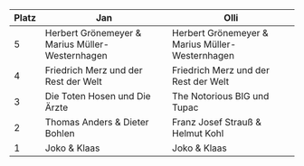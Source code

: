 | Platz | Jan                              | Olli                              |
|-------|----------------------------------|-----------------------------------|
| 5     | Herbert Grönemeyer & Marius Müller-Westernhagen | Herbert Grönemeyer & Marius Müller-Westernhagen |
| 4     | Friedrich Merz und der Rest der Welt | Friedrich Merz und der Rest der Welt         |
| 3     | Die Toten Hosen und Die Ärzte    | The Notorious BIG und Tupac                  |
| 2     | Thomas Anders & Dieter Bohlen    | Franz Josef Strauß & Helmut Kohl           |
| 1     | Joko & Klaas                     | Joko & Klaas                                |
